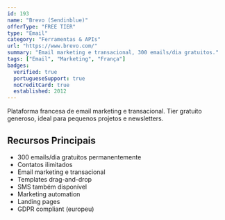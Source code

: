 ```yaml
---
id: 193
name: "Brevo (Sendinblue)"
offerType: "FREE TIER"
type: "Email"
category: "Ferramentas & APIs"
url: "https://www.brevo.com/"
summary: "Email marketing e transacional, 300 emails/dia gratuitos."
tags: ["Email", "Marketing", "França"]
badges:
  verified: true
  portugueseSupport: true
  noCreditCard: true
  established: 2012
---
```


Plataforma francesa de email marketing e transacional. Tier gratuito generoso, ideal para pequenos projetos e newsletters.

## Recursos Principais

- 300 emails/dia gratuitos permanentemente
- Contatos ilimitados
- Email marketing e transacional
- Templates drag-and-drop
- SMS também disponível
- Marketing automation
- Landing pages
- GDPR compliant (europeu)
